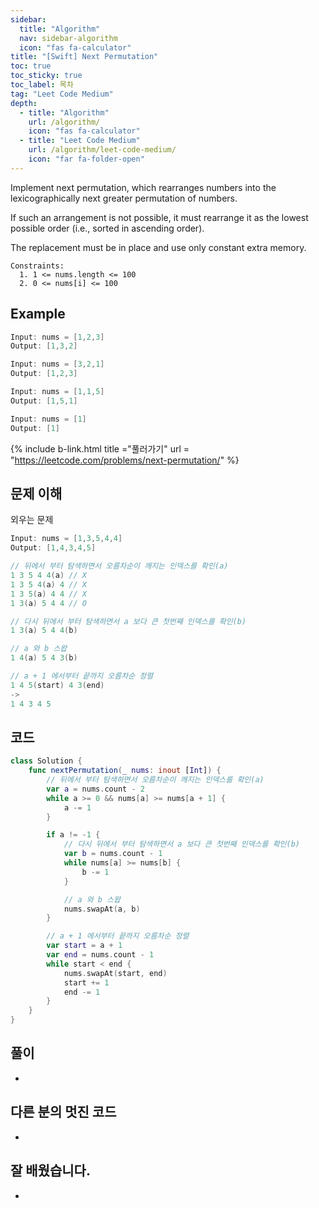 ```yaml
---
sidebar:
  title: "Algorithm"
  nav: sidebar-algorithm
  icon: "fas fa-calculator"
title: "[Swift] Next Permutation"
toc: true
toc_sticky: true
toc_label: 목차
tag: "Leet Code Medium"
depth:
  - title: "Algorithm"
    url: /algorithm/
    icon: "fas fa-calculator"
  - title: "Leet Code Medium"
    url: /algorithm/leet-code-medium/
    icon: "far fa-folder-open"
---
```

Implement next permutation, which rearranges numbers into the lexicographically next greater permutation of numbers.

If such an arrangement is not possible, it must rearrange it as the lowest possible order (i.e., sorted in ascending order).

The replacement must be in place and use only constant extra memory.
```
Constraints:
  1. 1 <= nums.length <= 100
  2. 0 <= nums[i] <= 100
```
## Example
```swift
Input: nums = [1,2,3]
Output: [1,3,2]
```

```swift
Input: nums = [3,2,1]
Output: [1,2,3]
```

```swift
Input: nums = [1,1,5]
Output: [1,5,1]
```

```swift
Input: nums = [1]
Output: [1]
```
{% include b-link.html title ="풀러가기" url = "https://leetcode.com/problems/next-permutation/" %}

## 문제 이해
외우는 문제
```swift
Input: nums = [1,3,5,4,4]
Output: [1,4,3,4,5]
```


```swift
// 뒤에서 부터 탐색하면서 오름차순이 깨지는 인덱스를 확인(a)
1 3 5 4 4(a) // X
1 3 5 4(a) 4 // X
1 3 5(a) 4 4 // X
1 3(a) 5 4 4 // O
```

```swift
// 다시 뒤에서 부터 탐색하면서 a 보다 큰 첫번째 인덱스를 확인(b)
1 3(a) 5 4 4(b)
```

```swift
// a 와 b 스왑
1 4(a) 5 4 3(b)
```

```swift
// a + 1 에서부터 끝까지 오름차순 정렬
1 4 5(start) 4 3(end)
->
1 4 3 4 5
```

## 코드
```swift
class Solution {
    func nextPermutation(_ nums: inout [Int]) {
        // 뒤에서 부터 탐색하면서 오름차순이 깨지는 인덱스를 확인(a)
        var a = nums.count - 2
        while a >= 0 && nums[a] >= nums[a + 1] {
            a -= 1
        }

        if a != -1 {
            // 다시 뒤에서 부터 탐색하면서 a 보다 큰 첫번째 인덱스를 확인(b)
            var b = nums.count - 1
            while nums[a] >= nums[b] {
                b -= 1
            }

            // a 와 b 스왑
            nums.swapAt(a, b)
        }

        // a + 1 에서부터 끝까지 오름차순 정렬
        var start = a + 1
        var end = nums.count - 1
        while start < end {
            nums.swapAt(start, end)
            start += 1
            end -= 1
        }
    }
}
```

## 풀이
-

## 다른 분의 멋진 코드
-

## 잘 배웠습니다.
-

